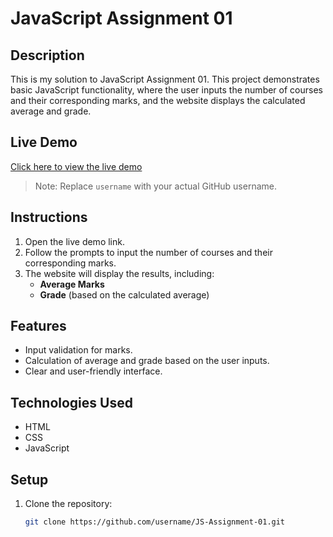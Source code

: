 # JavaScript Assignment 01

## Description
This is my solution to JavaScript Assignment 01. This project demonstrates basic JavaScript functionality, where the user inputs the number of courses and their corresponding marks, and the website displays the calculated average and grade.

## Live Demo
[Click here to view the live demo](https://github.com/alesansh/JS-ASSIGNMENT01)

> Note: Replace `username` with your actual GitHub username.

## Instructions
1. Open the live demo link.
2. Follow the prompts to input the number of courses and their corresponding marks.
3. The website will display the results, including:
   - **Average Marks**
   - **Grade** (based on the calculated average)

## Features
- Input validation for marks.
- Calculation of average and grade based on the user inputs.
- Clear and user-friendly interface.

## Technologies Used
- HTML
- CSS
- JavaScript

## Setup
1. Clone the repository:
   ```bash
   git clone https://github.com/username/JS-Assignment-01.git
